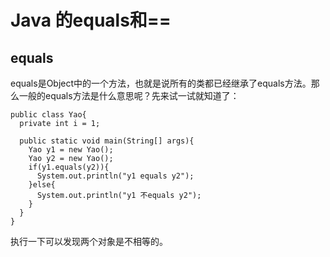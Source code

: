 # Java 的equals和==
## equals
equals是Object中的一个方法，也就是说所有的类都已经继承了equals方法。那么一般的equals方法是什么意思呢？先来试一试就知道了：
```
public class Yao{
  private int i = 1;

  public static void main(String[] args){
    Yao y1 = new Yao();
    Yao y2 = new Yao();
    if(y1.equals(y2)){
      System.out.println("y1 equals y2");
    }else{
      System.out.println("y1 不equals y2");
    }
  }
}
```
执行一下可以发现两个对象是不相等的。
